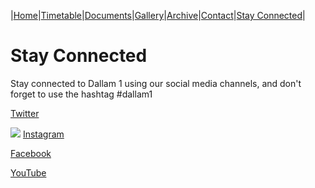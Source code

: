 |[Home](https://dallam1.github.io/)|[Timetable](https://dallam1.github.io/timetable)|[Documents](https://dallam1.github.io/documents)|[Gallery](https://dallam1.github.io/gallery)|[Archive](https://dallam1.github.io/archive)|[Contact](https://dallam1.github.io/contact)|[Stay Connected](https://dallam1.github.io/stayconnected)|

# Stay Connected

Stay connected to Dallam 1 using our social media channels, and don't forget to use the hashtag #dallam1

[Twitter](https://twitter.com/dallam1cpas)

![ ](https://previews.dropbox.com/p/thumb/AA3j2pqNfdaR_ntxok9iDGIr6NXpVoug3xa_Z-0iThpzMIAGZjJ1PxqmO5tOOtmGV5H9LyuiPfpcxQEKbcnjNBwPz371VRyRiFOE5yDpR-i5gtVFc5bD2o8prpHog_VFldCDJVKgQBayScyLaJqMvxuo24dy0vKylIyScdrGCut3cbSrQMk61-BsLxCd2ChO03vvx5xvOpSe4wUj6UqBoZ5AqMFc_BEY5YUJhDGvJGn-I3zwAkuDbuH5iAmgngpN0tVFupOyrFaE9QcEXbxnhQvvltGOeh_8B0TRaYOnRd7PTh_UUzzXiixoc6KVh_1f-XQLRN9lEA9Uf2bS22n8ZI9ezhXCU2vJVTnWIju7Hj73-g/p.jpeg?fv_content=true&size_mode=5) [Instagram](https://www.instagram.com/dallam1cpas/)

[Facebook](https://www.facebook.com/groups/dallam1)

[YouTube](https://www.youtube.com/channel/UCtuoiH_Q1N0NPSMMSbiTKbA)
